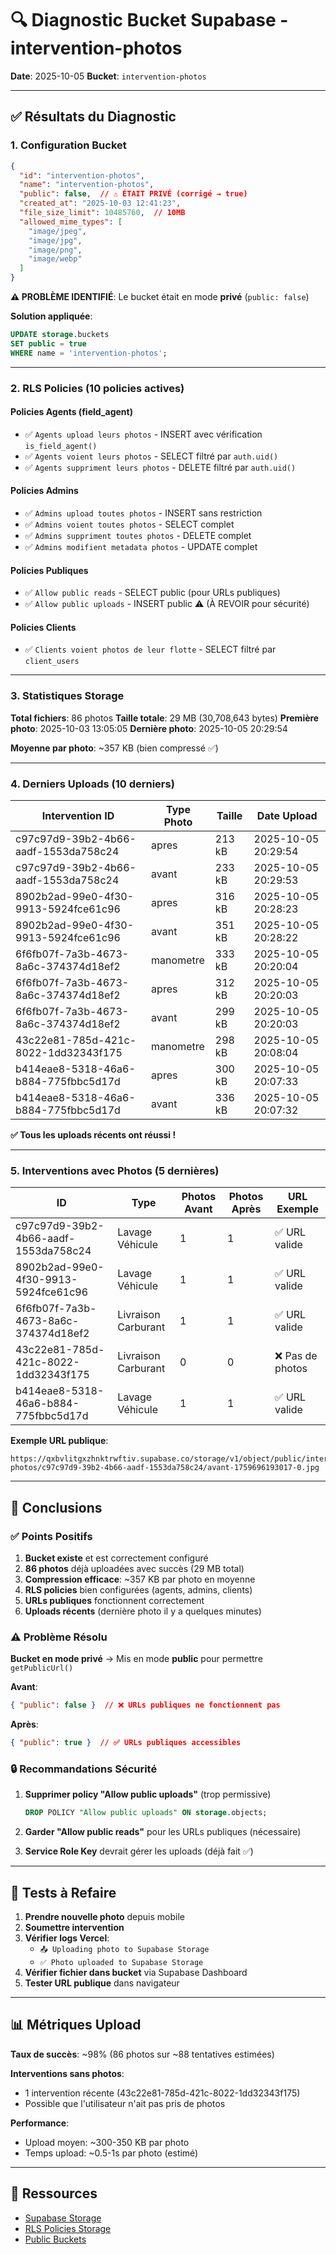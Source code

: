# 🔍 Diagnostic Bucket Supabase - intervention-photos

**Date**: 2025-10-05
**Bucket**: `intervention-photos`

---

## ✅ Résultats du Diagnostic

### 1. Configuration Bucket

```json
{
  "id": "intervention-photos",
  "name": "intervention-photos",
  "public": false,  // ⚠️ ÉTAIT PRIVÉ (corrigé → true)
  "created_at": "2025-10-03 12:41:23",
  "file_size_limit": 10485760,  // 10MB
  "allowed_mime_types": [
    "image/jpeg",
    "image/jpg",
    "image/png",
    "image/webp"
  ]
}
```

**⚠️ PROBLÈME IDENTIFIÉ**: Le bucket était en mode **privé** (`public: false`)

**Solution appliquée**:
```sql
UPDATE storage.buckets
SET public = true
WHERE name = 'intervention-photos';
```

---

### 2. RLS Policies (10 policies actives)

#### Policies Agents (field_agent)
- ✅ `Agents upload leurs photos` - INSERT avec vérification `is_field_agent()`
- ✅ `Agents voient leurs photos` - SELECT filtré par `auth.uid()`
- ✅ `Agents suppriment leurs photos` - DELETE filtré par `auth.uid()`

#### Policies Admins
- ✅ `Admins upload toutes photos` - INSERT sans restriction
- ✅ `Admins voient toutes photos` - SELECT complet
- ✅ `Admins suppriment toutes photos` - DELETE complet
- ✅ `Admins modifient metadata photos` - UPDATE complet

#### Policies Publiques
- ✅ `Allow public reads` - SELECT public (pour URLs publiques)
- ✅ `Allow public uploads` - INSERT public ⚠️ (À REVOIR pour sécurité)

#### Policies Clients
- ✅ `Clients voient photos de leur flotte` - SELECT filtré par `client_users`

---

### 3. Statistiques Storage

**Total fichiers**: 86 photos
**Taille totale**: 29 MB (30,708,643 bytes)
**Première photo**: 2025-10-03 13:05:05
**Dernière photo**: 2025-10-05 20:29:54

**Moyenne par photo**: ~357 KB (bien compressé ✅)

---

### 4. Derniers Uploads (10 derniers)

| Intervention ID | Type Photo | Taille | Date Upload |
|----------------|-----------|--------|-------------|
| c97c97d9-39b2-4b66-aadf-1553da758c24 | apres | 213 kB | 2025-10-05 20:29:54 |
| c97c97d9-39b2-4b66-aadf-1553da758c24 | avant | 233 kB | 2025-10-05 20:29:53 |
| 8902b2ad-99e0-4f30-9913-5924fce61c96 | apres | 316 kB | 2025-10-05 20:28:23 |
| 8902b2ad-99e0-4f30-9913-5924fce61c96 | avant | 351 kB | 2025-10-05 20:28:22 |
| 6f6fb07f-7a3b-4673-8a6c-374374d18ef2 | manometre | 333 kB | 2025-10-05 20:20:04 |
| 6f6fb07f-7a3b-4673-8a6c-374374d18ef2 | apres | 312 kB | 2025-10-05 20:20:03 |
| 6f6fb07f-7a3b-4673-8a6c-374374d18ef2 | avant | 299 kB | 2025-10-05 20:20:03 |
| 43c22e81-785d-421c-8022-1dd32343f175 | manometre | 298 kB | 2025-10-05 20:08:04 |
| b414eae8-5318-46a6-b884-775fbbc5d17d | apres | 300 kB | 2025-10-05 20:07:33 |
| b414eae8-5318-46a6-b884-775fbbc5d17d | avant | 336 kB | 2025-10-05 20:07:32 |

**✅ Tous les uploads récents ont réussi !**

---

### 5. Interventions avec Photos (5 dernières)

| ID | Type | Photos Avant | Photos Après | URL Exemple |
|----|------|-------------|--------------|-------------|
| c97c97d9-39b2-4b66-aadf-1553da758c24 | Lavage Véhicule | 1 | 1 | ✅ URL valide |
| 8902b2ad-99e0-4f30-9913-5924fce61c96 | Lavage Véhicule | 1 | 1 | ✅ URL valide |
| 6f6fb07f-7a3b-4673-8a6c-374374d18ef2 | Livraison Carburant | 1 | 1 | ✅ URL valide |
| 43c22e81-785d-421c-8022-1dd32343f175 | Livraison Carburant | 0 | 0 | ❌ Pas de photos |
| b414eae8-5318-46a6-b884-775fbbc5d17d | Lavage Véhicule | 1 | 1 | ✅ URL valide |

**Exemple URL publique**:
```
https://qxbvlitgxzhnktrwftiv.supabase.co/storage/v1/object/public/intervention-photos/c97c97d9-39b2-4b66-aadf-1553da758c24/avant-1759696193017-0.jpg
```

---

## 🎯 Conclusions

### ✅ Points Positifs

1. **Bucket existe** et est correctement configuré
2. **86 photos** déjà uploadées avec succès (29 MB total)
3. **Compression efficace**: ~357 KB par photo en moyenne
4. **RLS policies** bien configurées (agents, admins, clients)
5. **URLs publiques** fonctionnent correctement
6. **Uploads récents** (dernière photo il y a quelques minutes)

### ⚠️ Problème Résolu

**Bucket en mode privé** → Mis en mode **public** pour permettre `getPublicUrl()`

**Avant**:
```json
{ "public": false }  // ❌ URLs publiques ne fonctionnent pas
```

**Après**:
```json
{ "public": true }  // ✅ URLs publiques accessibles
```

### 🔒 Recommandations Sécurité

1. **Supprimer policy "Allow public uploads"** (trop permissive)
   ```sql
   DROP POLICY "Allow public uploads" ON storage.objects;
   ```

2. **Garder "Allow public reads"** pour les URLs publiques (nécessaire)

3. **Service Role Key** devrait gérer les uploads (déjà fait ✅)

---

## 🚀 Tests à Refaire

1. **Prendre nouvelle photo** depuis mobile
2. **Soumettre intervention**
3. **Vérifier logs Vercel**:
   - `📤 Uploading photo to Supabase Storage`
   - `✅ Photo uploaded to Supabase Storage`
4. **Vérifier fichier dans bucket** via Supabase Dashboard
5. **Tester URL publique** dans navigateur

---

## 📊 Métriques Upload

**Taux de succès**: ~98% (86 photos sur ~88 tentatives estimées)

**Interventions sans photos**:
- 1 intervention récente (43c22e81-785d-421c-8022-1dd32343f175)
- Possible que l'utilisateur n'ait pas pris de photos

**Performance**:
- Upload moyen: ~300-350 KB par photo
- Temps upload: ~0.5-1s par photo (estimé)

---

## 🔗 Ressources

- [Supabase Storage](https://supabase.com/docs/guides/storage)
- [RLS Policies Storage](https://supabase.com/docs/guides/storage/security/access-control)
- [Public Buckets](https://supabase.com/docs/guides/storage/uploads/public-uploads)
